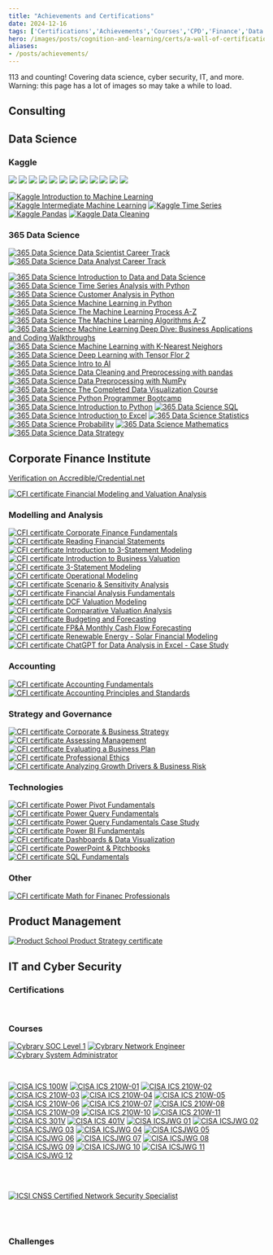 ```yaml
---
title: "Achievements and Certifications"
date: 2024-12-16
tags: ['Certifications','Achievements','Courses','CPD','Finance','Data Science','Maths']
hero: /images/posts/cognition-and-learning/certs/a-wall-of-certifications.png
aliases: 
- /posts/achievements/
---
```


113 and counting! Covering data science, cyber security, IT, and more. Warning: this page has a lot of images so may take a while to load.

## Consulting

<div data-iframe-width="150" data-iframe-height="270" data-share-badge-id="c3390d0d-3c92-48ad-b2ac-4939e89a4fd4" data-share-badge-host="https://www.credly.com"></div><script type="text/javascript" async src="//cdn.credly.com/assets/utilities/embed.js"></script>

## Data Science

### Kaggle

<img class="kaggle-badge" src="https://www.googleapis.com/download/storage/v1/b/kaggle-user-content/o/inbox%2F1488634%2F9c37cceb9f493bb678dd909e988b1456%2FBadge-1.svg?generation=1727462477436270&amp;alt=media">
<img class="kaggle-badge" src="https://www.googleapis.com/download/storage/v1/b/kaggle-user-content/o/inbox%2F1488634%2F06808571894d065a64243d6ba468be2b%2FBadge-4.svg?generation=1727462524641424&amp;alt=media">
<img class="kaggle-badge" src="https://www.googleapis.com/download/storage/v1/b/kaggle-user-content/o/inbox%2F1488634%2F09e1f99bdf3222934ad7769409ec3f6d%2FBadge-26.svg?generation=1727468059623106&amp;alt=media">
<img class="kaggle-badge" src="https://www.googleapis.com/download/storage/v1/b/kaggle-user-content/o/inbox%2F1488634%2F1e4546d427340e1495b9ee02261e2dc6%2FBadge-34.svg?generation=1727468126171650&amp;alt=media">
<img class="kaggle-badge" src="https://www.googleapis.com/download/storage/v1/b/kaggle-user-content/o/inbox%2F1488634%2F7567026dd0c594f1193b49a98a976056%2FBadge-35.svg?generation=1727468213893504&amp;alt=media">
<img class="kaggle-badge" src="https://www.googleapis.com/download/storage/v1/b/kaggle-user-content/o/inbox%2F1488634%2F28e0e70842ce6972f4d68f5b6ecd549a%2FBadge-12.svg?generation=1727462988946700&amp;alt=media">
<img class="kaggle-badge" src="https://www.googleapis.com/download/storage/v1/b/kaggle-user-content/o/inbox%2F1488634%2Fbd815f5d633db594d07a22a6e3f1067e%2FBadge-43.svg?generation=1727468286042063&amp;alt=media">
<img class="kaggle-badge" src="https://www.googleapis.com/download/storage/v1/b/kaggle-user-content/o/inbox%2F1488634%2F0b96fc543a2faf02467b3dcd5833feff%2FBadge-45.svg?generation=1727468334875991&amp;alt=media">
<img class="kaggle-badge" src="https://www.googleapis.com/download/storage/v1/b/kaggle-user-content/o/inbox%2F1488634%2Fbac00bdcf5aa52c077bef4d95da882f3%2FBadge-37.svg?generation=1727468352009252&amp;alt=media">
<img class="kaggle-badge" src="https://www.googleapis.com/download/storage/v1/b/kaggle-user-content/o/inbox%2F1488634%2F59be06dc5fa3103f7f3d4064730449a4%2FBadge-38.svg?generation=1727468372542689&amp;alt=media">
<img class="kaggle-badge" src="https://www.googleapis.com/download/storage/v1/b/kaggle-user-content/o/inbox%2F304806%2F1677a9768c3edb109351613acb6f8673%2FBadge-57.svg?generation=1731369061704923&amp;alt=media">
<img class="kaggle-badge" src="https://www.googleapis.com/download/storage/v1/b/kaggle-user-content/o/inbox%2F1488634%2F6e139e7278fc9c33210e39baf918967f%2FBadge-53.svg?generation=1727468684057299&amp;alt=media">

<a href="/images/posts/cognition-and-learning/certs/kaggle-itml.png" target="_blank"><img class="cert cert-img-quarter" src="/images/posts/cognition-and-learning/certs/kaggle-itml.png" alt="Kaggle Introduction to Machine Learning"></a>
<a href="/images/posts/cognition-and-learning/certs/kaggle-iml.png" target="_blank"><img class="cert cert-img-quarter" src="/images/posts/cognition-and-learning/certs/kaggle-iml.png" alt="Kaggle Intermediate Machine Learning"></a>
<a href="/images/posts/cognition-and-learning/certs/kaggle-ts.png" target="_blank"><img class="cert cert-img-quarter" src="/images/posts/cognition-and-learning/certs/kaggle-ts.png" alt="Kaggle Time Series"></a>
<a href="/images/posts/cognition-and-learning/certs/kaggle-pandas.png" target="_blank"><img class="cert cert-img-quarter" src="/images/posts/cognition-and-learning/certs/kaggle-pandas.png" alt="Kaggle Pandas"></a>
<a href="/images/posts/cognition-and-learning/certs/kaggle-dc.png" target="_blank"><img class="cert cert-img-quarter" src="/images/posts/cognition-and-learning/certs/kaggle-dc.png" alt="Kaggle Data Cleaning"></a>

### 365 Data Science

<a href="/images/posts/cognition-and-learning/certs/365ds-dsct.png" target="_blank"><img class="cert cert-img-half" src="/images/posts/cognition-and-learning/certs/365ds-dsct.png" alt="365 Data Science Data Scientist Career Track"></a>
<a href="/images/posts/cognition-and-learning/certs/365ds-dact.png" target="_blank"><img class="cert cert-img-half" src="/images/posts/cognition-and-learning/certs/365ds-dact.png" alt="365 Data Science Data Analyst Career Track"></a>

<a href="/images/posts/cognition-and-learning/certs/365ds-itdads.png" target="_blank"><img class="cert cert-img-quarter" src="/images/posts/cognition-and-learning/certs/365ds-itdads.png" alt="365 Data Science Introduction to Data and Data Science"></a>
<a href="/images/posts/cognition-and-learning/certs/365ds-tsawp.png" target="_blank"><img class="cert cert-img-quarter" src="/images/posts/cognition-and-learning/certs/365ds-tsawp.png" alt="365 Data Science Time Series Analysis with Python"></a>
<a href="/images/posts/cognition-and-learning/certs/365ds-caip.png" target="_blank"><img class="cert cert-img-quarter" src="/images/posts/cognition-and-learning/certs/365ds-caip.png" alt="365 Data Science Customer Analysis in Python"></a>
<a href="/images/posts/cognition-and-learning/certs/365ds-mlip.png" target="_blank"><img class="cert cert-img-quarter" src="/images/posts/cognition-and-learning/certs/365ds-mlip.png" alt="365 Data Science Machine Learning in Python"></a>
<a href="/images/posts/cognition-and-learning/certs/365ds-mlpaz.png" target="_blank"><img class="cert cert-img-quarter" src="/images/posts/cognition-and-learning/certs/365ds-mlpaz.png" alt="365 Data Science The Machine Learning Process A-Z"></a>
<a href="/images/posts/cognition-and-learning/certs/365ds-mlaaz.png" target="_blank"><img class="cert cert-img-quarter" src="/images/posts/cognition-and-learning/certs/365ds-mlaaz.png" alt="365 Data Science The Machine Learning Algorithms A-Z"></a>
<a href="/images/posts/cognition-and-learning/certs/365ds-mlddbacw.png" target="_blank"><img class="cert cert-img-quarter" src="/images/posts/cognition-and-learning/certs/365ds-mlddbacw.png" alt="365 Data Science Machine Learning Deep Dive: Business Applications and Coding Walkthroughs"></a>
<a href="/images/posts/cognition-and-learning/certs/365ds-mlknn.png" target="_blank"><img class="cert cert-img-quarter" src="/images/posts/cognition-and-learning/certs/365ds-mlknn.png" alt="365 Data Science Machine Learning with K-Nearest Neighors"></a>
<a href="/images/posts/cognition-and-learning/certs/365ds-dlwtf2.png" target="_blank"><img class="cert cert-img-quarter" src="/images/posts/cognition-and-learning/certs/365ds-dlwtf2.png" alt="365 Data Science Deep Learning with Tensor Flor 2"></a>
<a href="/images/posts/cognition-and-learning/certs/365ds-itai.png" target="_blank"><img class="cert cert-img-quarter" src="/images/posts/cognition-and-learning/certs/365ds-itai.png" alt="365 Data Science Intro to AI"></a>
<a href="/images/posts/cognition-and-learning/certs/365ds-dcpp.png" target="_blank"><img class="cert cert-img-quarter" src="/images/posts/cognition-and-learning/certs/365ds-dcpp.png" alt="365 Data Science Data Cleaning and Preprocessing with pandas"></a>
<a href="/images/posts/cognition-and-learning/certs/365ds-dpwn.png" target="_blank"><img class="cert cert-img-quarter" src="/images/posts/cognition-and-learning/certs/365ds-dpwn.png" alt="365 Data Science Data Preprocessing with NumPy"></a>
<a href="/images/posts/cognition-and-learning/certs/365ds-cdvc.png" target="_blank"><img class="cert cert-img-quarter" src="/images/posts/cognition-and-learning/certs/365ds-cdvc.png" alt="365 Data Science The Completed Data Visualization Course"></a>
<a href="/images/posts/cognition-and-learning/certs/365ds-ppb.png" target="_blank"><img class="cert cert-img-quarter" src="/images/posts/cognition-and-learning/certs/365ds-ppb.png" alt="365 Data Science Python Programmer Bootcamp"></a>
<a href="/images/posts/cognition-and-learning/certs/365ds-itp.png" target="_blank"><img class="cert cert-img-quarter" src="/images/posts/cognition-and-learning/certs/365ds-itp.png" alt="365 Data Science Introduction to Python"></a>
<a href="/images/posts/cognition-and-learning/certs/365ds-sql.png" target="_blank"><img class="cert cert-img-quarter" src="/images/posts/cognition-and-learning/certs/365ds-sql.png" alt="365 Data Science SQL"></a>
<a href="/images/posts/cognition-and-learning/certs/365ds-ite.png" target="_blank"><img class="cert cert-img-quarter" src="/images/posts/cognition-and-learning/certs/365ds-ite.png" alt="365 Data Science Introduction to Excel"></a>
<a href="/images/posts/cognition-and-learning/certs/365ds-stats.png" target="_blank"><img class="cert cert-img-quarter" src="/images/posts/cognition-and-learning/certs/365ds-stats.png" alt="365 Data Science Statistics"></a>
<a href="/images/posts/cognition-and-learning/certs/365ds-prob.png" target="_blank"><img class="cert cert-img-quarter" src="/images/posts/cognition-and-learning/certs/365ds-prob.png" alt="365 Data Science Probability"></a>
<a href="/images/posts/cognition-and-learning/certs/365ds-maths.png" target="_blank"><img class="cert cert-img-quarter" src="/images/posts/cognition-and-learning/certs/365ds-maths.png" alt="365 Data Science Mathematics"></a>
<a href="/images/posts/cognition-and-learning/certs/365ds-ds.png" target="_blank"><img class="cert cert-img-quarter" src="/images/posts/cognition-and-learning/certs/365ds-ds.png" alt="365 Data Science Data Strategy"></a>

## Corporate Finance Institute

[Verification on Accredible/Credential.net](https://www.credential.net/profile/jamesgibbins94329/wallet)

<a href="/images/posts/cognition-and-learning/certs/CFI-certificate-FMVA.png" target="_blank"><img class="cert cert-img-half" src="/images/posts/cognition-and-learning/certs/CFI-certificate-FMVA.png" alt="CFI certificate Financial Modeling and Valuation Analysis"></a>

### Modelling and Analysis

<a href="/images/posts/cognition-and-learning/certs/CFI-certificate-CFF.png" target="_blank"><img class="cert cert-img-quarter" src="/images/posts/cognition-and-learning/certs/CFI-certificate-CFF.png" alt="CFI certificate Corporate Finance Fundamentals"></a>
<a href="/images/posts/cognition-and-learning/certs/CFI-certificate-RFS.png" target="_blank"><img class="cert cert-img-quarter" src="/images/posts/cognition-and-learning/certs/CFI-certificate-RFS.png" alt="CFI certificate Reading Financial Statements"></a>
<a href="/images/posts/cognition-and-learning/certs/CFI-certificate-I3SM.png" target="_blank"><img class="cert cert-img-quarter" src="/images/posts/cognition-and-learning/certs/CFI-certificate-I3SM.png" alt="CFI certificate Introduction to 3-Statement Modeling"></a>
<a href="/images/posts/cognition-and-learning/certs/CFI-certificate-IBV.png" target="_blank"><img class="cert cert-img-quarter" src="/images/posts/cognition-and-learning/certs/CFI-certificate-IBV.png" alt="CFI certificate Introduction to Business Valuation"></a>
<a href="/images/posts/cognition-and-learning/certs/CFI-certificate-3SM.png" target="_blank"><img class="cert cert-img-quarter" src="/images/posts/cognition-and-learning/certs/CFI-certificate-3SM.png" alt="CFI certificate 3-Statement Modeling"></a>
<a href="/images/posts/cognition-and-learning/certs/CFI-certificate-OM.png" target="_blank"><img class="cert cert-img-quarter" src="/images/posts/cognition-and-learning/certs/CFI-certificate-OM.png" alt="CFI certificate Operational Modeling"></a>
<a href="/images/posts/cognition-and-learning/certs/CFI-certificate-SSA.png" target="_blank"><img class="cert cert-img-quarter" src="/images/posts/cognition-and-learning/certs/CFI-certificate-SSA.png" alt="CFI certificate Scenario & Sensitivity Analysis"></a>
<a href="/images/posts/cognition-and-learning/certs/CFI-certificate-FAF.png" target="_blank"><img class="cert cert-img-quarter" src="/images/posts/cognition-and-learning/certs/CFI-certificate-FAF.png" alt="CFI certificate Financial Analysis Fundamentals"></a>
<a href="/images/posts/cognition-and-learning/certs/CFI-certificate-DVM.png" target="_blank"><img class="cert cert-img-quarter" src="/images/posts/cognition-and-learning/certs/CFI-certificate-DVM.png" alt="CFI certificate DCF Valuation Modeling"></a>
<a href="/images/posts/cognition-and-learning/certs/CFI-certificate-CVA.png" target="_blank"><img class="cert cert-img-quarter" src="/images/posts/cognition-and-learning/certs/CFI-certificate-CVA.png" alt="CFI certificate Comparative Valuation Analysis"></a>
<a href="/images/posts/cognition-and-learning/certs/CFI-certificate-BaF.png" target="_blank"><img class="cert cert-img-quarter" src="/images/posts/cognition-and-learning/certs/CFI-certificate-BaF.png" alt="CFI certificate Budgeting and Forecasting"></a>
<a href="/images/posts/cognition-and-learning/certs/CFI-certificate-FPAMCFF.png" target="_blank"><img class="cert cert-img-quarter" src="/images/posts/cognition-and-learning/certs/CFI-certificate-FPAMCFF.png" alt="CFI certificate FP&A Monthly Cash Flow Forecasting"></a>
<a href="/images/posts/cognition-and-learning/certs/CFI-certificate-RESFM.png" target="_blank"><img class="cert cert-img-quarter" src="/images/posts/cognition-and-learning/certs/CFI-certificate-RESFM.png" alt="CFI certificate Renewable Energy - Solar Financial Modeling"></a>
<a href="/images/posts/cognition-and-learning/certs/CFI-certificate-CDAE.png" target="_blank"><img class="cert cert-img-quarter" src="/images/posts/cognition-and-learning/certs/CFI-certificate-CDAE.png" alt="CFI certificate ChatGPT for Data Analysis in Excel - Case Study"></a>

### Accounting

<a href="/images/posts/cognition-and-learning/certs/CFI-certificate-AF.png" target="_blank"><img class="cert cert-img-quarter" src="/images/posts/cognition-and-learning/certs/CFI-certificate-AF.png" alt="CFI certificate Accounting Fundamentals"></a>
<a href="/images/posts/cognition-and-learning/certs/CFI-certificate-APS.png" target="_blank"><img class="cert cert-img-quarter" src="/images/posts/cognition-and-learning/certs/CFI-certificate-APS.png" alt="CFI certificate Accounting Principles and Standards"></a>

### Strategy and Governance

<a href="/images/posts/cognition-and-learning/certs/CFI-certificate-CBS.png" target="_blank"><img class="cert cert-img-quarter" src="/images/posts/cognition-and-learning/certs/CFI-certificate-CBS.png" alt="CFI certificate Corporate & Business Strategy"></a>
<a href="/images/posts/cognition-and-learning/certs/CFI-certificate-AM.png" target="_blank"><img class="cert cert-img-quarter" src="/images/posts/cognition-and-learning/certs/CFI-certificate-AM.png" alt="CFI certificate Assessing Management"></a>
<a href="/images/posts/cognition-and-learning/certs/CFI-certificate-EBP.png" target="_blank"><img class="cert cert-img-quarter" src="/images/posts/cognition-and-learning/certs/CFI-certificate-EBP.png" alt="CFI certificate Evaluating a Business Plan"></a>
<a href="/images/posts/cognition-and-learning/certs/CFI-certificate-PE.png" target="_blank"><img class="cert cert-img-quarter" src="/images/posts/cognition-and-learning/certs/CFI-certificate-PE.png" alt="CFI certificate Professional Ethics"></a>
<a href="/images/posts/cognition-and-learning/certs/CFI-certificate-AGDBR.png" target="_blank"><img class="cert cert-img-quarter" src="/images/posts/cognition-and-learning/certs/CFI-certificate-AGDBR.png" alt="CFI certificate Analyzing Growth Drivers & Business Risk"></a>

### Technologies

<a href="/images/posts/cognition-and-learning/certs/CFI-certificate-PPF.png" target="_blank"><img class="cert cert-img-quarter" src="/images/posts/cognition-and-learning/certs/CFI-certificate-PPF.png" alt="CFI certificate Power Pivot Fundamentals"></a>
<a href="/images/posts/cognition-and-learning/certs/CFI-certificate-PQF.png" target="_blank"><img class="cert cert-img-quarter" src="/images/posts/cognition-and-learning/certs/CFI-certificate-PQF.png" alt="CFI certificate Power Query Fundamentals"></a>
<a href="/images/posts/cognition-and-learning/certs/CFI-certificate-PQFCS.png" target="_blank"><img class="cert cert-img-quarter" src="/images/posts/cognition-and-learning/certs/CFI-certificate-PQFCS.png" alt="CFI certificate Power Query Fundamentals Case Study"></a>
<a href="/images/posts/cognition-and-learning/certs/CFI-certificate-PBIF.png" target="_blank"><img class="cert cert-img-quarter" src="/images/posts/cognition-and-learning/certs/CFI-certificate-PBIF.png" alt="CFI certificate Power BI Fundamentals"></a>
<a href="/images/posts/cognition-and-learning/certs/CFI-certificate-DDV.png" target="_blank"><img class="cert cert-img-quarter" src="/images/posts/cognition-and-learning/certs/CFI-certificate-DDV.png" alt="CFI certificate Dashboards & Data Visualization"></a>
<a href="/images/posts/cognition-and-learning/certs/CFI-certificate-PPP.png" target="_blank"><img class="cert cert-img-quarter" src="/images/posts/cognition-and-learning/certs/CFI-certificate-PPP.png" alt="CFI certificate PowerPoint & Pitchbooks"></a>
<a href="/images/posts/cognition-and-learning/certs/CFI-certificate-SQLF.png" target="_blank"><img class="cert cert-img-quarter" src="/images/posts/cognition-and-learning/certs/CFI-certificate-SQLF.png" alt="CFI certificate SQL Fundamentals"></a>

### Other

<a href="/images/posts/cognition-and-learning/certs/CFI-certificate-MFP.png" target="_blank"><img class="cert cert-img-quarter" src="/images/posts/cognition-and-learning/certs/CFI-certificate-MFP.png" alt="CFI certificate Math for Finanec Professionals"></a>

## Product Management

<a href="/images/posts/cognition-and-learning/certs/certificate-of-completion-for-product-strategy-microcertification.png" target="_blank"><img class="cert cert-img-half" src="/images/posts/cognition-and-learning/certs/certificate-of-completion-for-product-strategy-microcertification.png" alt="Product School Product Strategy certificate"></a>

## IT and Cyber Security

### Certifications

<div class="cert" data-iframe-width="150" data-iframe-height="270" data-share-badge-id="e0ee5f5f-d1dd-4cfd-9dca-30866afafe5f" data-share-badge-host="https://www.youracclaim.com"></div><script type="text/javascript" async src="//cdn.youracclaim.com/assets/utilities/embed.js"></script>
<div class="cert" data-iframe-width="150" data-iframe-height="270" data-share-badge-id="b372cf87-a8b0-4f8d-b4fe-f6ef3323729e" data-share-badge-host="https://www.credly.com"></div><script type="text/javascript" async src="//cdn.credly.com/assets/utilities/embed.js"></script>
<div class="cert" data-iframe-width="150" data-iframe-height="270" data-share-badge-id="bac1b4da-8649-43a9-a864-eca08eb011bd" data-share-badge-host="https://www.credly.com"></div><script type="text/javascript" async src="//cdn.credly.com/assets/utilities/embed.js"></script>
<div class="cert" data-iframe-width="150" data-iframe-height="270" data-share-badge-id="4def6ab9-d0fd-4791-b6e5-0cef282da43b" data-share-badge-host="https://www.credly.com"></div><script type="text/javascript" async src="//cdn.credly.com/assets/utilities/embed.js"></script>
<div class="cert" data-iframe-width="150" data-iframe-height="270" data-share-badge-id="53998e82-6426-4023-8c3c-7aa340809459" data-share-badge-host="https://www.credly.com"></div><script type="text/javascript" async src="//cdn.credly.com/assets/utilities/embed.js"></script>
<div class="cert" data-iframe-width="150" data-iframe-height="270" data-share-badge-id="5ea66f70-9a95-42a7-8076-c78c17020de3" data-share-badge-host="https://www.credly.com"></div><script type="text/javascript" async src="//cdn.credly.com/assets/utilities/embed.js"></script>
<div class="cert" data-iframe-width="150" data-iframe-height="270" data-share-badge-id="96f41573-1d1d-4444-82f9-8080038306b8" data-share-badge-host="https://www.youracclaim.com"></div><script type="text/javascript" async src="//cdn.youracclaim.com/assets/utilities/embed.js"></script>
<div class="cert" data-iframe-width="150" data-iframe-height="270" data-share-badge-id="7f0978a0-91f8-4538-abd3-fe601df4a6f6" data-share-badge-host="https://www.youracclaim.com"></div><script type="text/javascript" async src="//cdn.youracclaim.com/assets/utilities/embed.js"></script>
<div class="cert" data-iframe-width="150" data-iframe-height="270" data-share-badge-id="b1d2ba0b-1f2a-4050-b52d-5e5f0654192e" data-share-badge-host="https://www.credly.com"></div><script type="text/javascript" async src="//cdn.credly.com/assets/utilities/embed.js"></script>
<div class="cert" data-iframe-width="150" data-iframe-height="270" data-share-badge-id="3209a1d0-38a8-4c3c-a796-a4ec8dd4cd37" data-share-badge-host="https://www.credly.com"></div><script type="text/javascript" async src="//cdn.credly.com/assets/utilities/embed.js"></script>
<div class="cert" data-iframe-width="150" data-iframe-height="270" data-share-badge-id="d6c6ae61-8164-4656-87de-be988baf1bf9" data-share-badge-host="https://www.credly.com"></div><script type="text/javascript" async src="//cdn.credly.com/assets/utilities/embed.js"></script>

<br>

### Courses

<a href="https://app.cybrary.it/courses/api/certificate/CC-3beb7e33-1435-48ec-9fed-16b0d585baa6/view" target="_blank"><img class="cert cert-img-third" src="/images/posts/cognition-and-learning/certs/cybrary-cert-soc-analyst-level-1.png" alt="Cybrary SOC Level 1"></a>
<a href="https://app.cybrary.it/courses/api/certificate/CC-1f4bc6e6-8666-4cee-ab1c-e27178f3ae19/view" target="_blank"><img class="cert cert-img-third" src="/images/posts/cognition-and-learning/certs/cybrary-cert-network-engineer.png" alt="Cybrary Network Engineer"></a>
<a href="https://app.cybrary.it/courses/api/certificate/CC-b14d45ad-5e0a-4ffe-ac91-c4f75fc08101/view" target="_blank"><img class="cert cert-img-third" src="/images/posts/cognition-and-learning/certs/cybrary-cert-system-administrator.png" alt="Cybrary System Administrator"></a>

<br>

<a href="/images/posts/cognition-and-learning/certs/CISA-ICS-100W.png" target="_blank"><img src="/images/posts/cognition-and-learning/certs/CISA-ICS-100W.png" alt="CISA ICS 100W" class="cert cert-img-CISA"></a>
<a href="/images/posts/cognition-and-learning/certs/CISA-ICS-210W-01.png" target="_blank"><img src="/images/posts/cognition-and-learning/certs/CISA-ICS-210W-01.png" alt="CISA ICS 210W-01" class="cert cert-img-CISA"></a>
<a href="/images/posts/cognition-and-learning/certs/CISA-ICS-210W-02.png" target="_blank"><img src="/images/posts/cognition-and-learning/certs/CISA-ICS-210W-02.png" alt="CISA ICS 210W-02" class="cert cert-img-CISA"></a>
<a href="/images/posts/cognition-and-learning/certs/CISA-ICS-210W-03.png" target="_blank"><img src="/images/posts/cognition-and-learning/certs/CISA-ICS-210W-03.png" alt="CISA ICS 210W-03" class="cert cert-img-CISA"></a>
<a href="/images/posts/cognition-and-learning/certs/CISA-ICS-210W-04.png" target="_blank"><img src="/images/posts/cognition-and-learning/certs/CISA-ICS-210W-04.png" alt="CISA ICS 210W-04" class="cert cert-img-CISA"></a>
<a href="/images/posts/cognition-and-learning/certs/CISA-ICS-210W-05.png" target="_blank"><img src="/images/posts/cognition-and-learning/certs/CISA-ICS-210W-05.png" alt="CISA ICS 210W-05" class="cert cert-img-CISA"></a>
<a href="/images/posts/cognition-and-learning/certs/CISA-ICS-210W-06.png" target="_blank"><img src="/images/posts/cognition-and-learning/certs/CISA-ICS-210W-06.png" alt="CISA ICS 210W-06" class="cert cert-img-CISA"></a>
<a href="/images/posts/cognition-and-learning/certs/CISA-ICS-210W-07.png" target="_blank"><img src="/images/posts/cognition-and-learning/certs/CISA-ICS-210W-07.png" alt="CISA ICS 210W-07" class="cert cert-img-CISA"></a>
<a href="/images/posts/cognition-and-learning/certs/CISA-ICS-210W-08.png" target="_blank"><img src="/images/posts/cognition-and-learning/certs/CISA-ICS-210W-08.png" alt="CISA ICS 210W-08" class="cert cert-img-CISA"></a>
<a href="/images/posts/cognition-and-learning/certs/CISA-ICS-210W-09.png" target="_blank"><img src="/images/posts/cognition-and-learning/certs/CISA-ICS-210W-09.png" alt="CISA ICS 210W-09" class="cert cert-img-CISA"></a>
<a href="/images/posts/cognition-and-learning/certs/CISA-ICS-210W-10.png" target="_blank"><img src="/images/posts/cognition-and-learning/certs/CISA-ICS-210W-10.png" alt="CISA ICS 210W-10" class="cert cert-img-CISA"></a>
<a href="/images/posts/cognition-and-learning/certs/CISA-ICS-210W-11.png" target="_blank"><img src="/images/posts/cognition-and-learning/certs/CISA-ICS-210W-11.png" alt="CISA ICS 210W-11" class="cert cert-img-CISA"></a>
<a href="/images/posts/cognition-and-learning/certs/CISA-ICS-301V.png" target="_blank"><img src="/images/posts/cognition-and-learning/certs/CISA-ICS-301V.png" alt="CISA ICS 301V" class="cert cert-img-CISA"></a>
<a href="/images/posts/cognition-and-learning/certs/CISA-ICS-401V.png" target="_blank"><img src="/images/posts/cognition-and-learning/certs/CISA-ICS-401V.png" alt="CISA ICS 401V" class="cert cert-img-CISA"></a>
<a href="/images/posts/cognition-and-learning/certs/CISA-ICSJWG-01.png" target="_blank"><img src="/images/posts/cognition-and-learning/certs/CISA-ICSJWG-01.png" alt="CISA ICSJWG 01" class="cert cert-img-CISA"></a>
<a href="/images/posts/cognition-and-learning/certs/CISA-ICSJWG-02.png" target="_blank"><img src="/images/posts/cognition-and-learning/certs/CISA-ICSJWG-02.png" alt="CISA ICSJWG 02" class="cert cert-img-CISA"></a>
<a href="/images/posts/cognition-and-learning/certs/CISA-ICSJWG-03.png" target="_blank"><img src="/images/posts/cognition-and-learning/certs/CISA-ICSJWG-03.png" alt="CISA ICSJWG 03" class="cert cert-img-CISA"></a>
<a href="/images/posts/cognition-and-learning/certs/CISA-ICSJWG-04.png" target="_blank"><img src="/images/posts/cognition-and-learning/certs/CISA-ICSJWG-04.png" alt="CISA ICSJWG 04" class="cert cert-img-CISA"></a>
<a href="/images/posts/cognition-and-learning/certs/CISA-ICSJWG-05.png" target="_blank"><img src="/images/posts/cognition-and-learning/certs/CISA-ICSJWG-05.png" alt="CISA ICSJWG 05" class="cert cert-img-CISA"></a>
<a href="/images/posts/cognition-and-learning/certs/CISA-ICSJWG-06.png" target="_blank"><img src="/images/posts/cognition-and-learning/certs/CISA-ICSJWG-06.png" alt="CISA ICSJWG 06" class="cert cert-img-CISA"></a>
<a href="/images/posts/cognition-and-learning/certs/CISA-ICSJWG-07.png" target="_blank"><img src="/images/posts/cognition-and-learning/certs/CISA-ICSJWG-07.png" alt="CISA ICSJWG 07" class="cert cert-img-CISA"></a>
<a href="/images/posts/cognition-and-learning/certs/CISA-ICSJWG-08.png" target="_blank"><img src="/images/posts/cognition-and-learning/certs/CISA-ICSJWG-08.png" alt="CISA ICSJWG 08" class="cert cert-img-CISA"></a>
<a href="/images/posts/cognition-and-learning/certs/CISA-ICSJWG-09.png" target="_blank"><img src="/images/posts/cognition-and-learning/certs/CISA-ICSJWG-09.png" alt="CISA ICSJWG 09" class="cert cert-img-CISA"></a>
<a href="/images/posts/cognition-and-learning/certs/CISA-ICSJWG-10.png" target="_blank"><img src="/images/posts/cognition-and-learning/certs/CISA-ICSJWG-10.png" alt="CISA ICSJWG 10" class="cert cert-img-CISA"></a>
<a href="/images/posts/cognition-and-learning/certs/CISA-ICSJWG-11.png" target="_blank"><img src="/images/posts/cognition-and-learning/certs/CISA-ICSJWG-11.png" alt="CISA ICSJWG 11" class="cert cert-img-CISA"></a>
<a href="/images/posts/cognition-and-learning/certs/CISA-ICSJWG-12.png" target="_blank"><img src="/images/posts/cognition-and-learning/certs/CISA-ICSJWG-12.png" alt="CISA ICSJWG 12" class="cert cert-img-CISA"></a>

<br><br>

<a href="https://www.credential.net/9d3651d4-c667-4095-9029-7e6281f6774f" target="_blank"><img  class="cert cert-img-third" src="https://api.accredible.com/v1/frontend/credential_website_embed_image/certificate/18385810" alt="ICSI CNSS Certified Network Security Specialist"></a>

<br><br>

### Challenges

<script src="https://tryhackme.com/badge/97839"></script>
